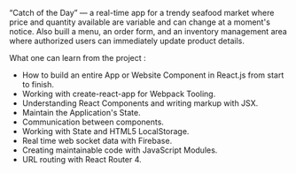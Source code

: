 “Catch of the Day” — a real-time app for a trendy seafood market where price and quantity available are variable and can change at a moment's notice. 
Also buill a menu, an order form, and an inventory management area where authorized users can immediately update product details. 

What one can learn from the project : 
- How to build an entire App or Website Component in React.js from start to finish.
- Working with create-react-app for Webpack Tooling.
- Understanding React Components and writing markup with JSX.
- Maintain the Application's State.
- Communication between components.
- Working with State and HTML5 LocalStorage.
- Real time web socket data with Firebase.
- Creating maintainable code with JavaScript Modules.
- URL routing with React Router 4.
